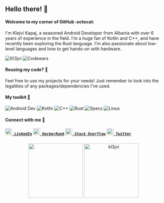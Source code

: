 ## Hello there! :wave:

#### Welcome to my corner of GitHub :octocat:

I'm Klejvi Kapaj, a seasoned Android Developer from Albania with over 6 years of experience in the field. I'm a huge fan of Kotlin and C++, and have recently been exploring the Rust language. I'm also passionate about low-level languages and love to get hands-on with hardware. 

![Kl3jvi](https://komarev.com/ghpvc/?username=kl3jvi&color=brightgreen)
![Codewars](https://www.codewars.com/users/kl3jvi/badges/micro)

#### Reusing my code? :memo:

Feel free to use my projects for your needs! Just remember to look into the legalities of any packages/dependencies I've used. 

#### My toolkit :wrench:
![Android Dev](https://img.shields.io/badge/Android-3DDC84?style=for-the-badge&logo=android&logoColor=white)
![Kotlin](https://img.shields.io/badge/Kotlin-0095D5?&style=for-the-badge&logo=kotlin&logoColor=white)
![C++](https://img.shields.io/badge/C%2B%2B-00599C?style=for-the-badge&logo=c%2B%2B&logoColor=white)
![Rust](https://img.shields.io/badge/Rust-000000?style=for-the-badge&logo=rust&logoColor=white)
![Specs](https://img.shields.io/badge/Intel-Core_i5_8th-0071C5?style=for-the-badge&logo=intel&logoColor=white)
![Linux](https://img.shields.io/badge/Zorin%20OS-0CC1F3?style=for-the-badge&logo=zorin&logoColor=white)

#### Connect with me :handshake:
<h5 align="left">
  <code><a href="https://www.linkedin.com/in/kl3jvi/" title="LinkedIn Profile"><img width="22" src="https://github.com/zumrudu-anka/zumrudu-anka/blob/master/images/linkedin.svg"> LinkedIn</a></code>
  <code><a href="https://www.hackerrank.com/klejvisiper" title="HackerRank Profile"><img width="22" src="https://github.com/zumrudu-anka/zumrudu-anka/blob/master/images/hackerrank.png"> HackerRank</a></code>
  <code><a href="https://stackoverflow.com/users/12013185/kl3jvi" title="Stack Overflow Profile"><img width="22" src="https://github.com/zumrudu-anka/zumrudu-anka/blob/master/images/stackoverflow.svg"> Stack Overflow</a></code>
  <code><a href="https://twitter.com/kl3jvi" title="Twitter Profile"><img width="22" src="https://upload.wikimedia.org/wikipedia/sco/9/9f/Twitter_bird_logo_2012.svg"> Twitter</a></code>
</h5>

<p align="center">
  <img height=175 src = "https://github-readme-stats.vercel.app/api?username=kl3jvi&show_icons=true">
  <img height=175 src = "https://github-readme-stats.vercel.app/api/top-langs?username=kl3jvi&show_icons=true&locale=en&layout=compact&hide=css,scss,pug,php" alt="kl3jvi" />
</p>
